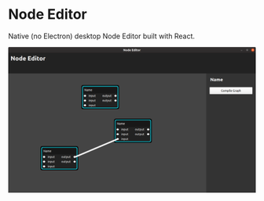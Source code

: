# Node Editor
Native (no Electron) desktop Node Editor built with React.

![Node Editor](node-editor.png)